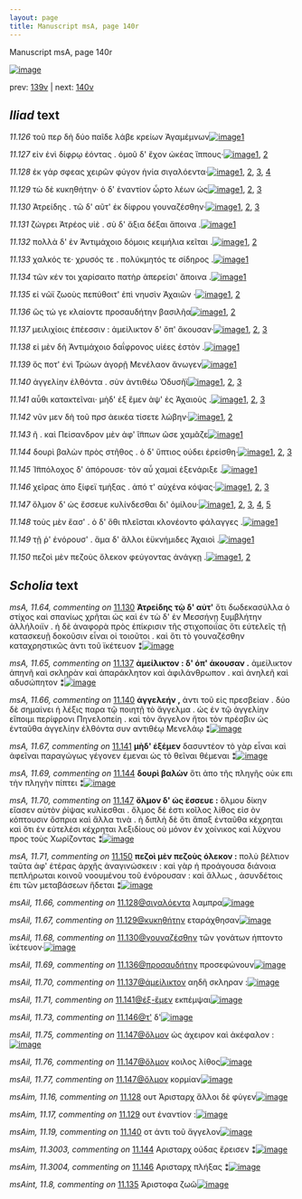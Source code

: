 ```yaml
---
layout: page
title: Manuscript msA, page 140r
---
```


Manuscript msA, page 140r

[![image](http://www.homermultitext.org/iipsrv?OBJ=IIP,1.0&FIF=/project/homer/pyramidal/deepzoom/hmt/vaimg/2017a/VA140RN_0312.tif&WID=100&CVT=JPEG)](http://www.homermultitext.org/ict2/?urn=urn:cite2:hmt:vaimg.2017a:VA140RN_0312)

prev:  [139v](../139v/) | next:  [140v](../140v/)

## *Iliad* text

*11.126* <a id="11.126"/> τοῦ περ δὴ δύο παῖδε λάβε κρείων Ἀγαμέμνων[![image](http://www.homermultitext.org/iipsrv?OBJ=IIP,1.0&FIF=/project/homer/pyramidal/deepzoom/hmt/vaimg/2017a/VA140RN_0312.tif&RGN=0.178,0.2027,0.411,0.0285&WID=1000&CVT=JPEG)](http://www.homermultitext.org/ict2/?urn=urn:cite2:hmt:vaimg.2017a:VA140RN_0312@0.178,0.2027,0.411,0.0285)[1](#msA_11.164)

*11.127* <a id="11.127"/> εἰν ἑνὶ δίφρῳ ἐόντας . ὁμοῦ δ' ἔχον ὠκέας ἵππους·[![image](http://www.homermultitext.org/iipsrv?OBJ=IIP,1.0&FIF=/project/homer/pyramidal/deepzoom/hmt/vaimg/2017a/VA140RN_0312.tif&RGN=0.177,0.223,0.424,0.027&WID=1000&CVT=JPEG)](http://www.homermultitext.org/ict2/?urn=urn:cite2:hmt:vaimg.2017a:VA140RN_0312@0.177,0.223,0.424,0.027)[1](#msA_11.62), [2](#msA_11.164)

*11.128* <a id="11.128"/> ἐκ γάρ σφεας χειρῶν φύγον ἡνία σιγαλόεντα·[![image](http://www.homermultitext.org/iipsrv?OBJ=IIP,1.0&FIF=/project/homer/pyramidal/deepzoom/hmt/vaimg/2017a/VA140RN_0312.tif&RGN=0.181,0.2447,0.399,0.0263&WID=1000&CVT=JPEG)](http://www.homermultitext.org/ict2/?urn=urn:cite2:hmt:vaimg.2017a:VA140RN_0312@0.181,0.2447,0.399,0.0263)[1](#msAil_11.66), [2](#msAim_11.16), [3](#msA_11.63), [4](#msA_11.164)

*11.129* <a id="11.129"/> τὼ δὲ κυκηθήτην· ὁ δ' ἐναντίον ὦρτο λέων ὡς[![image](http://www.homermultitext.org/iipsrv?OBJ=IIP,1.0&FIF=/project/homer/pyramidal/deepzoom/hmt/vaimg/2017a/VA140RN_0312.tif&RGN=0.178,0.2628,0.408,0.0255&WID=1000&CVT=JPEG)](http://www.homermultitext.org/ict2/?urn=urn:cite2:hmt:vaimg.2017a:VA140RN_0312@0.178,0.2628,0.408,0.0255)[1](#msAim_11.17), [2](#msAil_11.67), [3](#msA_11.164)

*11.130* <a id="11.130"/> Ἀτρείδης . τῶ δ' αῦτ' ἐκ δίφρου γουναζέσθην·[![image](http://www.homermultitext.org/iipsrv?OBJ=IIP,1.0&FIF=/project/homer/pyramidal/deepzoom/hmt/vaimg/2017a/VA140RN_0312.tif&RGN=0.176,0.2815,0.378,0.0278&WID=1000&CVT=JPEG)](http://www.homermultitext.org/ict2/?urn=urn:cite2:hmt:vaimg.2017a:VA140RN_0312@0.176,0.2815,0.378,0.0278)[1](#msA_11.64), [2](#msAil_11.68), [3](#msA_11.164)

*11.131* <a id="11.131"/> ζώγρει Ἀτρέος υἱὲ . σὺ δ' ἄξια δέξαι ἄποινα .[![image](http://www.homermultitext.org/iipsrv?OBJ=IIP,1.0&FIF=/project/homer/pyramidal/deepzoom/hmt/vaimg/2017a/VA140RN_0312.tif&RGN=0.172,0.2988,0.399,0.0285&WID=1000&CVT=JPEG)](http://www.homermultitext.org/ict2/?urn=urn:cite2:hmt:vaimg.2017a:VA140RN_0312@0.172,0.2988,0.399,0.0285)[1](#msA_11.164)

*11.132* <a id="11.132"/> πολλὰ δ' ἐν Ἀντιμάχοιο δόμοις κειμήλια κεῖται .[![image](http://www.homermultitext.org/iipsrv?OBJ=IIP,1.0&FIF=/project/homer/pyramidal/deepzoom/hmt/vaimg/2017a/VA140RN_0312.tif&RGN=0.172,0.3183,0.414,0.0293&WID=1000&CVT=JPEG)](http://www.homermultitext.org/ict2/?urn=urn:cite2:hmt:vaimg.2017a:VA140RN_0312@0.172,0.3183,0.414,0.0293)[1](#msAim_11.18), [2](#msA_11.164)

*11.133* <a id="11.133"/> χαλκός τε· χρυσός τε . πολύκμητός τε σίδηρος .[![image](http://www.homermultitext.org/iipsrv?OBJ=IIP,1.0&FIF=/project/homer/pyramidal/deepzoom/hmt/vaimg/2017a/VA140RN_0312.tif&RGN=0.171,0.3408,0.39,0.0233&WID=1000&CVT=JPEG)](http://www.homermultitext.org/ict2/?urn=urn:cite2:hmt:vaimg.2017a:VA140RN_0312@0.171,0.3408,0.39,0.0233)[1](#msA_11.164)

*11.134* <a id="11.134"/> τῶν κέν τοι χαρίσαιτο πατὴρ ἀπερείσι' ἄποινα .[![image](http://www.homermultitext.org/iipsrv?OBJ=IIP,1.0&FIF=/project/homer/pyramidal/deepzoom/hmt/vaimg/2017a/VA140RN_0312.tif&RGN=0.168,0.3611,0.425,0.0263&WID=1000&CVT=JPEG)](http://www.homermultitext.org/ict2/?urn=urn:cite2:hmt:vaimg.2017a:VA140RN_0312@0.168,0.3611,0.425,0.0263)[1](#msA_11.164)

*11.135* <a id="11.135"/> εἰ νῶϊ ζωοὺς πεπύθοιτ' ἐπὶ νηυσὶν Ἀχαιῶν ·[![image](http://www.homermultitext.org/iipsrv?OBJ=IIP,1.0&FIF=/project/homer/pyramidal/deepzoom/hmt/vaimg/2017a/VA140RN_0312.tif&RGN=0.171,0.3791,0.404,0.0293&WID=1000&CVT=JPEG)](http://www.homermultitext.org/ict2/?urn=urn:cite2:hmt:vaimg.2017a:VA140RN_0312@0.171,0.3791,0.404,0.0293)[1](#msA_11.164), [2](#msAint_11.8)

*11.136* <a id="11.136"/> ὣς τώ γε κλαίοντε προσαυδήτην βασιλῆα[![image](http://www.homermultitext.org/iipsrv?OBJ=IIP,1.0&FIF=/project/homer/pyramidal/deepzoom/hmt/vaimg/2017a/VA140RN_0312.tif&RGN=0.167,0.3956,0.385,0.0248&WID=1000&CVT=JPEG)](http://www.homermultitext.org/ict2/?urn=urn:cite2:hmt:vaimg.2017a:VA140RN_0312@0.167,0.3956,0.385,0.0248)[1](#msAil_11.69), [2](#msA_11.164)

*11.137* <a id="11.137"/> μειλιχίοις ἐπέεσσιν : ἀμείλικτον δ' ὄπ' ἄκουσαν·[![image](http://www.homermultitext.org/iipsrv?OBJ=IIP,1.0&FIF=/project/homer/pyramidal/deepzoom/hmt/vaimg/2017a/VA140RN_0312.tif&RGN=0.165,0.4189,0.428,0.0225&WID=1000&CVT=JPEG)](http://www.homermultitext.org/ict2/?urn=urn:cite2:hmt:vaimg.2017a:VA140RN_0312@0.165,0.4189,0.428,0.0225)[1](#msAil_11.70), [2](#msA_11.65), [3](#msA_11.164)

*11.138* <a id="11.138"/> εἰ μὲν δὴ Ἀντιμάχοιο δαΐφρονος υἱέες ἐστὸν .[![image](http://www.homermultitext.org/iipsrv?OBJ=IIP,1.0&FIF=/project/homer/pyramidal/deepzoom/hmt/vaimg/2017a/VA140RN_0312.tif&RGN=0.169,0.4332,0.378,0.0285&WID=1000&CVT=JPEG)](http://www.homermultitext.org/ict2/?urn=urn:cite2:hmt:vaimg.2017a:VA140RN_0312@0.169,0.4332,0.378,0.0285)[1](#msA_11.164)

*11.139* <a id="11.139"/> ὅς ποτ' ἐνὶ Τρώων ἀγορῇ Μενέλαον ἄνωγεν[![image](http://www.homermultitext.org/iipsrv?OBJ=IIP,1.0&FIF=/project/homer/pyramidal/deepzoom/hmt/vaimg/2017a/VA140RN_0312.tif&RGN=0.168,0.452,0.384,0.0285&WID=1000&CVT=JPEG)](http://www.homermultitext.org/ict2/?urn=urn:cite2:hmt:vaimg.2017a:VA140RN_0312@0.168,0.452,0.384,0.0285)[1](#msA_11.164)

*11.140* <a id="11.140"/> ἀγγελίην ἐλθόντα . σὺν ἀντιθέω Ὀδυσῆϊ[![image](http://www.homermultitext.org/iipsrv?OBJ=IIP,1.0&FIF=/project/homer/pyramidal/deepzoom/hmt/vaimg/2017a/VA140RN_0312.tif&RGN=0.162,0.4715,0.349,0.0278&WID=1000&CVT=JPEG)](http://www.homermultitext.org/ict2/?urn=urn:cite2:hmt:vaimg.2017a:VA140RN_0312@0.162,0.4715,0.349,0.0278)[1](#msAim_11.19), [2](#msA_11.164), [3](#msA_11.66)

*11.141* <a id="11.141"/> αὖθι κατακτεῖναι· μὴδ' ἐξ ἕμεν ὰψ' ἐς Ἀχαιοὺς .[![image](http://www.homermultitext.org/iipsrv?OBJ=IIP,1.0&FIF=/project/homer/pyramidal/deepzoom/hmt/vaimg/2017a/VA140RN_0312.tif&RGN=0.166,0.4925,0.409,0.0308&WID=1000&CVT=JPEG)](http://www.homermultitext.org/ict2/?urn=urn:cite2:hmt:vaimg.2017a:VA140RN_0312@0.166,0.4925,0.409,0.0308)[1](#msAim_11.20), [2](#msA_11.67), [3](#msA_11.164)

*11.142* <a id="11.142"/> νῦν μεν δὴ τοῦ πρσ ἀεικέα τίσετε λώβην·[![image](http://www.homermultitext.org/iipsrv?OBJ=IIP,1.0&FIF=/project/homer/pyramidal/deepzoom/hmt/vaimg/2017a/VA140RN_0312.tif&RGN=0.164,0.5105,0.386,0.027&WID=1000&CVT=JPEG)](http://www.homermultitext.org/ict2/?urn=urn:cite2:hmt:vaimg.2017a:VA140RN_0312@0.164,0.5105,0.386,0.027)[1](#msA_11.68), [2](#msA_11.164)

*11.143* <a id="11.143"/> ῆ . καὶ Πείσανδρον μὲν ἀφ' ἵ̈ππων ῶσε χαμᾶζε[![image](http://www.homermultitext.org/iipsrv?OBJ=IIP,1.0&FIF=/project/homer/pyramidal/deepzoom/hmt/vaimg/2017a/VA140RN_0312.tif&RGN=0.161,0.5285,0.438,0.033&WID=1000&CVT=JPEG)](http://www.homermultitext.org/ict2/?urn=urn:cite2:hmt:vaimg.2017a:VA140RN_0312@0.161,0.5285,0.438,0.033)[1](#msA_11.164)

*11.144* <a id="11.144"/> δουρὶ βαλὼν πρὸς στῆθος . ὁ δ' ὕπτιος ούδει ἐρείσθη·[![image](http://www.homermultitext.org/iipsrv?OBJ=IIP,1.0&FIF=/project/homer/pyramidal/deepzoom/hmt/vaimg/2017a/VA140RN_0312.tif&RGN=0.162,0.5465,0.422,0.03&WID=1000&CVT=JPEG)](http://www.homermultitext.org/ict2/?urn=urn:cite2:hmt:vaimg.2017a:VA140RN_0312@0.162,0.5465,0.422,0.03)[1](#msAim_11.3003), [2](#msA_11.69), [3](#msA_11.164)

*11.145* <a id="11.145"/> Ἱ̈ππόλοχος δ' ἀπόρουσε· τὸν αὖ χαμαὶ ἐξενάριξε .[![image](http://www.homermultitext.org/iipsrv?OBJ=IIP,1.0&FIF=/project/homer/pyramidal/deepzoom/hmt/vaimg/2017a/VA140RN_0312.tif&RGN=0.164,0.5691,0.432,0.0308&WID=1000&CVT=JPEG)](http://www.homermultitext.org/ict2/?urn=urn:cite2:hmt:vaimg.2017a:VA140RN_0312@0.164,0.5691,0.432,0.0308)[1](#msA_11.164)

*11.146* <a id="11.146"/> χεῖρας ἀπο ξίφεϊ τμήξας . ἀπό τ' αὐχένα κόψας·[![image](http://www.homermultitext.org/iipsrv?OBJ=IIP,1.0&FIF=/project/homer/pyramidal/deepzoom/hmt/vaimg/2017a/VA140RN_0312.tif&RGN=0.157,0.5871,0.435,0.0285&WID=1000&CVT=JPEG)](http://www.homermultitext.org/ict2/?urn=urn:cite2:hmt:vaimg.2017a:VA140RN_0312@0.157,0.5871,0.435,0.0285)[1](#msAil_11.73), [2](#msAim_11.3004), [3](#msA_11.164)

*11.147* <a id="11.147"/> ὄλμον δ' ὡς ἔσσευε κυλίνδεσθαι δι' ὁμίλου·[![image](http://www.homermultitext.org/iipsrv?OBJ=IIP,1.0&FIF=/project/homer/pyramidal/deepzoom/hmt/vaimg/2017a/VA140RN_0312.tif&RGN=0.162,0.6051,0.359,0.027&WID=1000&CVT=JPEG)](http://www.homermultitext.org/ict2/?urn=urn:cite2:hmt:vaimg.2017a:VA140RN_0312@0.162,0.6051,0.359,0.027)[1](#msAil_11.77), [2](#msAil_11.75), [3](#msA_11.70), [4](#msAil_11.76), [5](#msA_11.164)

*11.148* <a id="11.148"/> τοὺς μὲν ἔασ' . ὁ δ' ὅθι πλεῖσται κλονέοντο φάλαγγες .[![image](http://www.homermultitext.org/iipsrv?OBJ=IIP,1.0&FIF=/project/homer/pyramidal/deepzoom/hmt/vaimg/2017a/VA140RN_0312.tif&RGN=0.16,0.6239,0.434,0.0255&WID=1000&CVT=JPEG)](http://www.homermultitext.org/ict2/?urn=urn:cite2:hmt:vaimg.2017a:VA140RN_0312@0.16,0.6239,0.434,0.0255)[1](#msA_11.164)

*11.149* <a id="11.149"/> τῇ ῥ' ἐνόρουσ' . ἅμα δ' ἄλλοι ἐϋκνήμιδες Ἀχαιοὶ .[![image](http://www.homermultitext.org/iipsrv?OBJ=IIP,1.0&FIF=/project/homer/pyramidal/deepzoom/hmt/vaimg/2017a/VA140RN_0312.tif&RGN=0.152,0.6441,0.41,0.027&WID=1000&CVT=JPEG)](http://www.homermultitext.org/ict2/?urn=urn:cite2:hmt:vaimg.2017a:VA140RN_0312@0.152,0.6441,0.41,0.027)[1](#msA_11.164)

*11.150* <a id="11.150"/> πεζοὶ μὲν πεζοὺς ὄλεκον φεύγοντας ἀνάγκῃ .[![image](http://www.homermultitext.org/iipsrv?OBJ=IIP,1.0&FIF=/project/homer/pyramidal/deepzoom/hmt/vaimg/2017a/VA140RN_0312.tif&RGN=0.155,0.6614,0.386,0.03&WID=1000&CVT=JPEG)](http://www.homermultitext.org/ict2/?urn=urn:cite2:hmt:vaimg.2017a:VA140RN_0312@0.155,0.6614,0.386,0.03)[1](#msA_11.71), [2](#msA_11.164)

## *Scholia* text

*msA, 11.64, commenting on* [11.130](#11.130)  <a id="msA_11.64"/> **Ἀτρείδης τῲ δ' αὐτ'** ὅτι δωδεκασύλλα ὁ στίχος καὶ σπανίως χρῆται ὡς καὶ ἐν τὼ δ' ἐν Μεσσήνῃ ξυμβλήτην ἀλλήλοιϊν . ἡ δὲ ἀναφορὰ πρὸς ἐπίκρισιν τῆς στιχοποιΐας ὅτι εὐτελεῖς τῇ κατασκευῇ δοκοῦσιν εἶναι οἱ τοιοῦτοι . καὶ ὅτι τὸ γουναζέσθην καταχρηστικῶς ἀντι τοῦ ϊκέτευον ⁑[![image](http://www.homermultitext.org/iipsrv?OBJ=IIP,1.0&FIF=/project/homer/pyramidal/deepzoom/hmt/vaimg/2017a/VA140RN_0312.tif&RGN=0.185,0.1155,0.61,0.0465&WID=1000&CVT=JPEG)](http://www.homermultitext.org/ict2/?urn=urn:cite2:hmt:vaimg.2017a:VA140RN_0312@0.185,0.1155,0.61,0.0465)

*msA, 11.65, commenting on* [11.137](#11.137)  <a id="msA_11.65"/> **ἀμείλικτον : δ' όπ' άκουσαν .** ἀμείλικτον ἀπηνῆ καὶ σκληρὰν καὶ ἀπαράκλητον καὶ ἀφιλάνθρωπον . καὶ ἀνηλεῆ καὶ αδυσώπητον ⁑[![image](http://www.homermultitext.org/iipsrv?OBJ=IIP,1.0&FIF=/project/homer/pyramidal/deepzoom/hmt/vaimg/2017a/VA140RN_0312.tif&RGN=0.582,0.4201,0.197,0.0533&WID=1000&CVT=JPEG)](http://www.homermultitext.org/ict2/?urn=urn:cite2:hmt:vaimg.2017a:VA140RN_0312@0.582,0.4201,0.197,0.0533)

*msA, 11.66, commenting on* [11.140](#11.140)  <a id="msA_11.66"/> **ἀγγελεήν ,** ἀντι τοῦ εἰς πρεσβείαν . δύο δὲ σημαίνει ἡ λέξις παρα τῷ ποιητῇ τὸ ἄγγελμα . ὡς ἐν τῷ ἀγγελίην εἴποιμι περίφρονι Πηνελοπείη . καὶ τὸν ἄγγελον ἤτοι τὸν πρέσβιν ὡς ἐνταῦθα ἀγγελίην ἐλθόντα συν αντιθέῳ Μενελάῳ ⁑[![image](http://www.homermultitext.org/iipsrv?OBJ=IIP,1.0&FIF=/project/homer/pyramidal/deepzoom/hmt/vaimg/2017a/VA140RN_0312.tif&RGN=0.579,0.4659,0.211,0.0893&WID=1000&CVT=JPEG)](http://www.homermultitext.org/ict2/?urn=urn:cite2:hmt:vaimg.2017a:VA140RN_0312@0.579,0.4659,0.211,0.0893)

*msA, 11.67, commenting on* [11.141](#11.141)  <a id="msA_11.67"/> **μὴδ' ἑξέμεν** δασυντέον τὸ γὰρ εἶναι καὶ ἀφεῖναι παραγώγως γέγονεν έμεναι ὡς τὸ θεῖναι θέμεναι ⁑[![image](http://www.homermultitext.org/iipsrv?OBJ=IIP,1.0&FIF=/project/homer/pyramidal/deepzoom/hmt/vaimg/2017a/VA140RN_0312.tif&RGN=0.5922,0.5526,0.2054,0.0436&WID=1000&CVT=JPEG)](http://www.homermultitext.org/ict2/?urn=urn:cite2:hmt:vaimg.2017a:VA140RN_0312@0.5922,0.5526,0.2054,0.0436)

*msA, 11.69, commenting on* [11.144](#11.144)  <a id="msA_11.69"/> **δουρὶ βαλὼν** ὅτι ἀπο τῆς πληγῆς οὐκ επι τὴν πληγὴν πίπτει ⁑[![image](http://www.homermultitext.org/iipsrv?OBJ=IIP,1.0&FIF=/project/homer/pyramidal/deepzoom/hmt/vaimg/2017a/VA140RN_0312.tif&RGN=0.575,0.6647,0.205,0.03&WID=1000&CVT=JPEG)](http://www.homermultitext.org/ict2/?urn=urn:cite2:hmt:vaimg.2017a:VA140RN_0312@0.575,0.6647,0.205,0.03)

*msA, 11.70, commenting on* [11.147](#11.147)  <a id="msA_11.70"/> **ὄλμον δ' ὡς ἔσσευε :** ὅλμου δίκην εἴασεν αὐτὸν ῥίψας κυλίεσθαι . ὄλμος δέ ἐστι κοῖλος λίθος εἰσ ὸν κόπτουσιν ὄσπρια καὶ ἄλλα τινὰ . ἡ διπλὴ δὲ ὅτι ἅπαξ ἐνταῦθα κέχρηται καὶ ὅτι ἐν εὐτελέσι κέχρηται λεξιδίους οὐ μόνον ἐν χοίνικος καὶ λύχνου προς τοὺς Χωρίζοντας ⁑[![image](http://www.homermultitext.org/iipsrv?OBJ=IIP,1.0&FIF=/project/homer/pyramidal/deepzoom/hmt/vaimg/2017a/VA140RN_0312.tif&RGN=0.149,0.6887,0.634,0.066&WID=1000&CVT=JPEG)](http://www.homermultitext.org/ict2/?urn=urn:cite2:hmt:vaimg.2017a:VA140RN_0312@0.149,0.6887,0.634,0.066)

*msA, 11.71, commenting on* [11.150](#11.150)  <a id="msA_11.71"/> **πεζοὶ μὲν πεζοὺς όλεκον :** πολὺ βέλτιον ταῦτα ἀφ' ἑτέρας ἀρχῆς ἀναγινώσκειν : καὶ γὰρ ἡ προάγουσα διάνοια πεπλήρωται κοινοῦ νοουμένου τοῦ ἐνόρουσαν : καὶ ἄλλως , ἀσυνδέτοις ἐπι τῶν μεταβάσεων ἥδεται ⁑[![image](http://www.homermultitext.org/iipsrv?OBJ=IIP,1.0&FIF=/project/homer/pyramidal/deepzoom/hmt/vaimg/2017a/VA140RN_0312.tif&RGN=0.14,0.7344,0.641,0.0405&WID=1000&CVT=JPEG)](http://www.homermultitext.org/ict2/?urn=urn:cite2:hmt:vaimg.2017a:VA140RN_0312@0.14,0.7344,0.641,0.0405)

*msAil, 11.66, commenting on* [11.128@σιγαλόεντα](#11.128@σιγαλόεντα)  <a id="msAil_11.66"/> λαμπρα[![image](http://www.homermultitext.org/iipsrv?OBJ=IIP,1.0&FIF=/project/homer/pyramidal/deepzoom/hmt/vaimg/2017a/VA140RN_0312.tif&RGN=0.496,0.2466,0.0381,0.0113&WID=1000&CVT=JPEG)](http://www.homermultitext.org/ict2/?urn=urn:cite2:hmt:vaimg.2017a:VA140RN_0312@0.496,0.2466,0.0381,0.0113)

*msAil, 11.67, commenting on* [11.129@κυκηθήτην](#11.129@κυκηθήτην)  <a id="msAil_11.67"/> εταράχθησαν[![image](http://www.homermultitext.org/iipsrv?OBJ=IIP,1.0&FIF=/project/homer/pyramidal/deepzoom/hmt/vaimg/2017a/VA140RN_0312.tif&RGN=0.2545,0.2586,0.0561,0.0105&WID=1000&CVT=JPEG)](http://www.homermultitext.org/ict2/?urn=urn:cite2:hmt:vaimg.2017a:VA140RN_0312@0.2545,0.2586,0.0561,0.0105)

*msAil, 11.68, commenting on* [11.130@γουναζέσθην](#11.130@γουναζέσθην)  <a id="msAil_11.68"/> τῶν γονάτων ήπτοντο ϊκέτευον·[![image](http://www.homermultitext.org/iipsrv?OBJ=IIP,1.0&FIF=/project/homer/pyramidal/deepzoom/hmt/vaimg/2017a/VA140RN_0312.tif&RGN=0.4449,0.2812,0.1473,0.0173&WID=1000&CVT=JPEG)](http://www.homermultitext.org/ict2/?urn=urn:cite2:hmt:vaimg.2017a:VA140RN_0312@0.4449,0.2812,0.1473,0.0173)

*msAil, 11.69, commenting on* [11.136@προσαυδήτην](#11.136@προσαυδήτην)  <a id="msAil_11.69"/> προσεφώνουν[![image](http://www.homermultitext.org/iipsrv?OBJ=IIP,1.0&FIF=/project/homer/pyramidal/deepzoom/hmt/vaimg/2017a/VA140RN_0312.tif&RGN=0.3697,0.3962,0.0501,0.012&WID=1000&CVT=JPEG)](http://www.homermultitext.org/ict2/?urn=urn:cite2:hmt:vaimg.2017a:VA140RN_0312@0.3697,0.3962,0.0501,0.012)

*msAil, 11.70, commenting on* [11.137@ἀμείλικτον](#11.137@ἀμείλικτον)  <a id="msAil_11.70"/> αηδῆ σκληραν :[![image](http://www.homermultitext.org/iipsrv?OBJ=IIP,1.0&FIF=/project/homer/pyramidal/deepzoom/hmt/vaimg/2017a/VA140RN_0312.tif&RGN=0.3717,0.415,0.0621,0.012&WID=1000&CVT=JPEG)](http://www.homermultitext.org/ict2/?urn=urn:cite2:hmt:vaimg.2017a:VA140RN_0312@0.3717,0.415,0.0621,0.012)

*msAil, 11.71, commenting on* [11.141@ἐξ-ἕμεν](#11.141@ἐξ-ἕμεν)  <a id="msAil_11.71"/> εκπέμψαι[![image](http://www.homermultitext.org/iipsrv?OBJ=IIP,1.0&FIF=/project/homer/pyramidal/deepzoom/hmt/vaimg/2017a/VA140RN_0312.tif&RGN=0.4198,0.4925,0.0501,0.015&WID=1000&CVT=JPEG)](http://www.homermultitext.org/ict2/?urn=urn:cite2:hmt:vaimg.2017a:VA140RN_0312@0.4198,0.4925,0.0501,0.015)

*msAil, 11.73, commenting on* [11.146@τ'](#11.146@τ')  <a id="msAil_11.73"/> δ'[![image](http://www.homermultitext.org/iipsrv?OBJ=IIP,1.0&FIF=/project/homer/pyramidal/deepzoom/hmt/vaimg/2017a/VA140RN_0312.tif&RGN=0.4399,0.5932,0.017,0.0113&WID=1000&CVT=JPEG)](http://www.homermultitext.org/ict2/?urn=urn:cite2:hmt:vaimg.2017a:VA140RN_0312@0.4399,0.5932,0.017,0.0113)

*msAil, 11.75, commenting on* [11.147@ὄλμον](#11.147@ὄλμον)  <a id="msAil_11.75"/> ὡς άχειρον καὶ ἀκέφαλον :[![image](http://www.homermultitext.org/iipsrv?OBJ=IIP,1.0&FIF=/project/homer/pyramidal/deepzoom/hmt/vaimg/2017a/VA140RN_0312.tif&RGN=0.1864,0.6,0.0822,0.0113&WID=1000&CVT=JPEG)](http://www.homermultitext.org/ict2/?urn=urn:cite2:hmt:vaimg.2017a:VA140RN_0312@0.1864,0.6,0.0822,0.0113)

*msAil, 11.76, commenting on* [11.147@ὄλμον](#11.147@ὄλμον)  <a id="msAil_11.76"/> κοιλος λίθος[![image](http://www.homermultitext.org/iipsrv?OBJ=IIP,1.0&FIF=/project/homer/pyramidal/deepzoom/hmt/vaimg/2017a/VA140RN_0312.tif&RGN=0.1423,0.603,0.0461,0.0113&WID=1000&CVT=JPEG)](http://www.homermultitext.org/ict2/?urn=urn:cite2:hmt:vaimg.2017a:VA140RN_0312@0.1423,0.603,0.0461,0.0113)

*msAil, 11.77, commenting on* [11.147@ὄλμον](#11.147@ὄλμον)  <a id="msAil_11.77"/> κορμίαν[![image](http://www.homermultitext.org/iipsrv?OBJ=IIP,1.0&FIF=/project/homer/pyramidal/deepzoom/hmt/vaimg/2017a/VA140RN_0312.tif&RGN=0.1894,0.609,0.0331,0.0083&WID=1000&CVT=JPEG)](http://www.homermultitext.org/ict2/?urn=urn:cite2:hmt:vaimg.2017a:VA140RN_0312@0.1894,0.609,0.0331,0.0083)

*msAim, 11.16, commenting on* [11.128](#11.128)  <a id="msAim_11.16"/> ουτ Ἀρισταρχ ἄλλοι δὲ φύγεν[![image](http://www.homermultitext.org/iipsrv?OBJ=IIP,1.0&FIF=/project/homer/pyramidal/deepzoom/hmt/vaimg/2017a/VA140RN_0312.tif&RGN=0.588,0.2468,0.05,0.0218&WID=1000&CVT=JPEG)](http://www.homermultitext.org/ict2/?urn=urn:cite2:hmt:vaimg.2017a:VA140RN_0312@0.588,0.2468,0.05,0.0218)

*msAim, 11.17, commenting on* [11.129](#11.129)  <a id="msAim_11.17"/> ουτ ἐναντίον :[![image](http://www.homermultitext.org/iipsrv?OBJ=IIP,1.0&FIF=/project/homer/pyramidal/deepzoom/hmt/vaimg/2017a/VA140RN_0312.tif&RGN=0.582,0.2753,0.056,0.015&WID=1000&CVT=JPEG)](http://www.homermultitext.org/ict2/?urn=urn:cite2:hmt:vaimg.2017a:VA140RN_0312@0.582,0.2753,0.056,0.015)

*msAim, 11.19, commenting on* [11.140](#11.140)  <a id="msAim_11.19"/> οτ ἀντι τοῦ ἄγγελον[![image](http://www.homermultitext.org/iipsrv?OBJ=IIP,1.0&FIF=/project/homer/pyramidal/deepzoom/hmt/vaimg/2017a/VA140RN_0312.tif&RGN=0.521,0.4794,0.067,0.0203&WID=1000&CVT=JPEG)](http://www.homermultitext.org/ict2/?urn=urn:cite2:hmt:vaimg.2017a:VA140RN_0312@0.521,0.4794,0.067,0.0203)

*msAim, 11.3003, commenting on* [11.144](#11.144)  <a id="msAim_11.3003"/> Αρισταρχ οὐδας ἔρεισεν ⁑[![image](http://www.homermultitext.org/iipsrv?OBJ=IIP,1.0&FIF=/project/homer/pyramidal/deepzoom/hmt/vaimg/2017a/VA140RN_0312.tif&RGN=0.5451,0.5526,0.0581,0.0263&WID=1000&CVT=JPEG)](http://www.homermultitext.org/ict2/?urn=urn:cite2:hmt:vaimg.2017a:VA140RN_0312@0.5451,0.5526,0.0581,0.0263)

*msAim, 11.3004, commenting on* [11.146](#11.146)  <a id="msAim_11.3004"/> Αρισταρχ πλήξας ⁑[![image](http://www.homermultitext.org/iipsrv?OBJ=IIP,1.0&FIF=/project/homer/pyramidal/deepzoom/hmt/vaimg/2017a/VA140RN_0312.tif&RGN=0.5591,0.5932,0.0451,0.0338&WID=1000&CVT=JPEG)](http://www.homermultitext.org/ict2/?urn=urn:cite2:hmt:vaimg.2017a:VA140RN_0312@0.5591,0.5932,0.0451,0.0338)

*msAint, 11.8, commenting on* [11.135](#11.135)  <a id="msAint_11.8"/> Ἀριστοφα ζωῶ[![image](http://www.homermultitext.org/iipsrv?OBJ=IIP,1.0&FIF=/project/homer/pyramidal/deepzoom/hmt/vaimg/2017a/VA140RN_0312.tif&RGN=0.0962,0.3782,0.0681,0.0248&WID=1000&CVT=JPEG)](http://www.homermultitext.org/ict2/?urn=urn:cite2:hmt:vaimg.2017a:VA140RN_0312@0.0962,0.3782,0.0681,0.0248)
